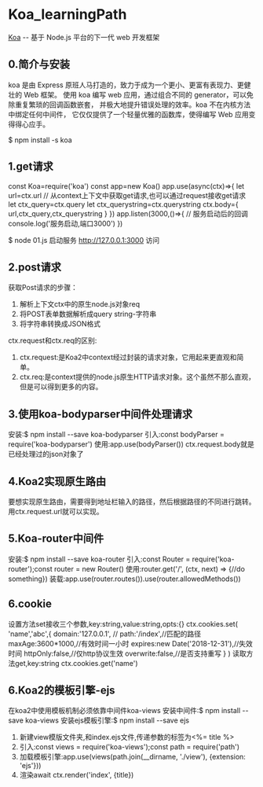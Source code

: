 # Koa_learningPath
[Koa](https://koa.bootcss.com/) -- 基于 Node.js 平台的下一代 web 开发框架

## 0.简介与安装
koa 是由 Express 原班人马打造的，致力于成为一个更小、更富有表现力、更健壮的 Web 框架。 使用 koa 编写 web 应用，通过组合不同的 generator，可以免除重复繁琐的回调函数嵌套， 并极大地提升错误处理的效率。koa 不在内核方法中绑定任何中间件， 它仅仅提供了一个轻量优雅的函数库，使得编写 Web 应用变得得心应手。

$ npm install -s koa

## 1.get请求
const Koa=require('koa')
const app=new Koa()
app.use(async(ctx)=>{
    let url=ctx.url
    // 从context上下文中获取get请求,也可以通过request接收get请求
    let ctx_query=ctx.query
    let ctx_querystring=ctx.querystring
    ctx.body={
        url,ctx_query,ctx_querystring
    }
})
app.listen(3000,()=>{
    // 服务启动后的回调
    console.log('服务启动,端口3000')
})

$ node 01.js 启动服务
http://127.0.0.1:3000 访问

## 2.post请求
获取Post请求的步骤：
1. 解析上下文ctx中的原生node.js对象req
2. 将POST表单数据解析成query string-字符串
3. 将字符串转换成JSON格式

ctx.request和ctx.req的区别:
1. ctx.request:是Koa2中context经过封装的请求对象，它用起来更直观和简单。
2. ctx.req:是context提供的node.js原生HTTP请求对象。这个虽然不那么直观，但是可以得到更多的内容。

## 3.使用koa-bodyparser中间件处理请求
安装:$ npm install --save koa-bodyparser
引入:const bodyParser = require('koa-bodyparser')
使用:app.use(bodyParser())
ctx.request.body就是已经处理过的json对象了

## 4.Koa2实现原生路由
要想实现原生路由，需要得到地址栏输入的路径，然后根据路径的不同进行跳转。
用ctx.request.url就可以实现。

## 5.Koa-router中间件
安装:$ npm install --save koa-router
引入:const Router = require('koa-router');const router = new Router()
使用:router.get('/', (ctx, next) => {//do something})
装载:app.use(router.routes()).use(router.allowedMethods()) 

## 6.cookie
设置方法set接收三个参数,key:string,value:string,opts:{}
ctx.cookies.set(
    'name','abc',{
        domain:'127.0.0.1',
        // path:'/index',//匹配的路径
        maxAge:3600*1000,//有效时间一小时
        expires:new Date('2018-12-31'),//失效时间
        httpOnly:false,//仅http协议生效
        overwrite:false,//是否支持重写
    }
)
读取方法get,key:string
ctx.cookies.get('name')

## 6.Koa2的模板引擎-ejs
在koa2中使用模板机制必须依靠中间件koa-views
安装中间件:$ npm install --save koa-views
安装ejs模板引擎:$ npm install --save ejs
1. 新建view模版文件夹,和index.ejs文件,传递参数的标签为<%= title %>
2. 引入:const views = require('koa-views');const path = require('path')
3. 加载模板引擎:app.use(views(path.join(__dirname, './view'), {extension: 'ejs'}))
4. 渲染await ctx.render('index', {title})



